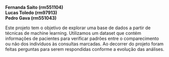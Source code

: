 **Fernanda Saito (rm551104)**   
**Lucas Toledo (rm97913)**  
**Pedro Gava (rm551043)**

Este projeto tem o objetivo de explorar uma base de dados a partir de técnicas de machine learning. Utilizamos um dataset que contém informações de pacientes para verificar padrões entre o comparecimento ou não dos indivíduos às consultas marcadas. Ao decorrer do projeto foram feitas perguntas para serem respondidas conforme a evolução das análises.
